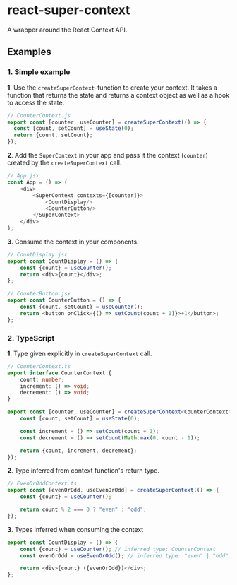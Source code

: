 # react-super-context

A wrapper around the React Context API.

## Examples

### 1. Simple example

**1**. Use the `createSuperContext`-function to create your context. It takes a function that returns the state and returns a context object as well as a hook to access the state. 
```javascript
// CounterContext.js
export const [counter, useCounter] = createSuperContext(() => {
  const [count, setCount] = useState(0);
  return {count, setCount};
});
```
**2**. Add the `SuperContext` in your app and pass it the context (`counter`) created by the `createSuperContext` call. 
```javascript
// App.jsx
const App = () => (
    <div>
        <SuperContext contexts={[counter]}>
            <CountDisplay/>
            <CounterButton/>
        </SuperContext>
    </div>
);
```

**3**. Consume the context in your components.
```javascript
// CountDisplay.jsx
export const CountDisplay = () => {
    const {count} = useCounter();
    return <div>{count}</div>;
};

// CounterButton.jsx 
export const CounterButton = () => {
    const {count, setCount} = useCounter();
    return <button onClick={() => setCount(count + 1)}>+1</button>;
};
```

### 2. TypeScript

**1**. Type given explicitly in `createSuperContext` call.
```typescript
// CounterContext.ts
export interface CounterContext {
    count: number;
    increment: () => void;
    decrement: () => void;
}

export const [counter, useCounter] = createSuperContext<CounterContext>(() => {
    const [count, setCount] = useState(0);

    const increment = () => setCount(count + 1);
    const decrement = () => setCount(Math.max(0, count - 1));

    return {count, increment, decrement};
});
```

**2**. Type inferred from context function's return type.
```typescript
// EvenOrOddContext.ts
export const [evenOrOdd, useEvenOrOdd] = createSuperContext(() => {
    const {count} = useCounter();

    return count % 2 === 0 ? "even" : "odd";
});
```

**3**. Types inferred when consuming the context
```typescript jsx
export const CountDisplay = () => {
    const {count} = useCounter(); // inferred type: CounterContext
    const evenOrOdd = useEvenOrOdd(); // inferred type: "even" | "odd"

    return <div>{count} ({evenOrOdd})</div>;
};
```
